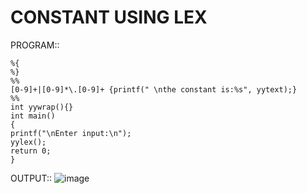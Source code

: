# CONSTANT USING LEX

PROGRAM::

    %{
    %}
    %%
    [0-9]+|[0-9]*\.[0-9]+ {printf(" \nthe constant is:%s", yytext);}
    %%
    int yywrap(){}
    int main()
    {
    printf("\nEnter input:\n");
    yylex();
    return 0;
    }

OUTPUT::
![image](https://github.com/user-attachments/assets/287a592e-0268-4003-acc0-4e4a87f4382c)
